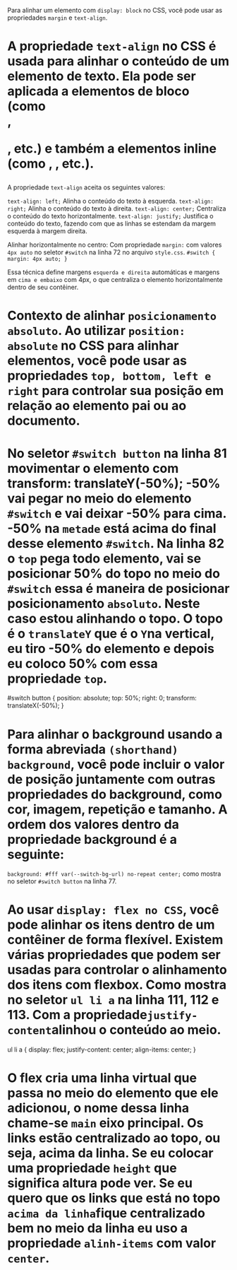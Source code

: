Para alinhar um elemento com `display: block` no CSS, você pode usar as propriedades `margin` e `text-align`.

# A propriedade `text-align` no CSS é usada para alinhar o conteúdo de um elemento de texto. Ela pode ser aplicada a elementos de bloco (como <div>, <p>, etc.) e também a elementos inline (como <span>, <a>, etc.).

A propriedade `text-align` aceita os seguintes valores:

`text-align: left;` Alinha o conteúdo do texto à esquerda.
`text-align: right;` Alinha o conteúdo do texto à direita.
`text-align: center;` Centraliza o conteúdo do texto horizontalmente.
`text-align: justify;` Justifica o conteúdo do texto, fazendo com que as linhas se estendam da margem esquerda à margem direita.

Alinhar horizontalmente no centro: Com propriedade `margin:` com valores `4px auto`
no seletor `#switch` na linha 72 no arquivo `style.css`.
`#switch {
 margin: 4px auto;
}`

Essa técnica define margens `esquerda e direita` automáticas e margens em `cima e embaixo` com 4px, o que centraliza o elemento horizontalmente dentro de seu contêiner.

# Contexto de alinhar `posicionamento absoluto`. Ao utilizar `position: absolute` no CSS para alinhar elementos, você pode usar as propriedades `top, bottom, left e right` para controlar sua posição em relação ao elemento pai ou ao documento.

# No seletor `#switch button` na linha 81 movimentar o elemento com transform: translateY(-50%); -50% vai pegar no meio do elemento `#switch` e vai deixar -50% para cima. -50% na `metade` está acima do final desse elemento `#switch`. Na linha 82 o `top` pega todo elemento, vai se posicionar 50% do topo no meio do `#switch` essa é maneira de posicionar posicionamento `absoluto`. Neste caso estou alinhando o topo. O topo é o `translateY` que é o `Y`na vertical, eu tiro -50% do elemento e depois eu coloco 50% com essa propriedade `top`.

#switch button {
position: absolute;
top: 50%;
right: 0;
transform: translateX(-50%);
}

# Para alinhar o background usando a forma abreviada `(shorthand) background`, você pode incluir o valor de posição juntamente com outras propriedades do background, como cor, imagem, repetição e tamanho. A ordem dos valores dentro da propriedade background é a seguinte:

`background: #fff var(--switch-bg-url) no-repeat center;` como mostra no seletor `#switch button` na linha 77.

# Ao usar `display: flex no CSS`, você pode alinhar os itens dentro de um contêiner de forma flexível. Existem várias propriedades que podem ser usadas para controlar o alinhamento dos itens com flexbox. Como mostra no seletor `ul li a` na linha 111, 112 e 113. Com a propriedade`justify-content`alinhou o conteúdo ao meio.

ul li a {
display: flex;
justify-content: center;
align-items: center;
}
# O flex cria uma linha virtual que passa no meio do elemento que ele adicionou, o nome dessa linha chame-se `main` eixo principal. Os links estão centralizado ao topo, ou seja, acima da linha. Se eu colocar uma propriedade `height` que significa altura pode ver. Se eu quero que os links que está no topo `acima da linha`fique centralizado bem no meio da linha eu uso a propriedade `alinh-items` com valor `center`.
